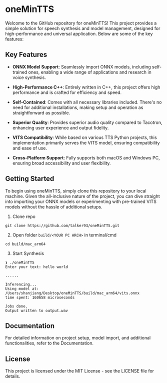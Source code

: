 # oneMinTTS
Welcome to the GitHub repository for oneMinTTS! This project provides a simple solution for speech synthesis and model management, designed for high-performance and universal application. Below are some of the key features:

## Key Features

- **ONNX Model Support**: Seamlessly import ONNX models, including self-trained ones, enabling a wide range of applications and research in voice synthesis.

- **High-Performance C++**: Entirely written in C++, this project offers high performance and is crafted for efficiency and speed.

- **Self-Contained**: Comes with all necessary libraries included. There's no need for additional installations, making setup and operation as straightforward as possible.

- **Superior Quality**: Provides superior audio quality compared to Tacotron, enhancing user experience and output fidelity.

- **VITS Compatibility**: While based on various TTS Python projects, this implementation primarily serves the VITS model, ensuring compatibility and ease of use.

- **Cross-Platform Support**: Fully supports both macOS and Windows PC, ensuring broad accessibility and user flexibility.

## Getting Started

To begin using oneMinTTS, simply clone this repository to your local machine. Given the all-inclusive nature of the project, you can dive straight into importing your ONNX models or experimenting with pre-trained VITS models without the hassle of additional setups.

1. Clone repo
```
git clone https://github.com/talker93/oneMinTTS.git
```
2. Open folder `build/<YOUR PC ARCH>` in terminal/cmd
```
cd build/mac_arm64
```
3. Start Synthesis
```
❯ ./oneMinTTS
Enter your text: hello world

......

Inferencing...
Using model at: /Users/shanjiang/Desktop/oneMinTTS/build/mac_arm64/vits.onnx
time spent: 160658 microseconds

Jobs done.
Output written to output.wav
```

## Documentation
For detailed information on project setup, model import, and additional functionalities, refer to the Documentation.

<!-- ## Contributing
We welcome contributions and suggestions! Please refer to the Contributing Guidelines for more information. -->

## License
This project is licensed under the MIT License - see the LICENSE file for details.
